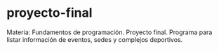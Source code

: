 # proyecto-final
Materia: Fundamentos de programación. Proyecto final. Programa para listar información de eventos, sedes y complejos deportivos.
